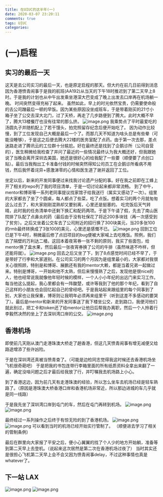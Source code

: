 ```yaml
---
title: 在UIUC的这半年(一) 
date: 2020-03-07 23:20:11
comments: true
tags: UIUC
categories: 
---
```


# (一)启程

## 实习的最后一天
这天是去公司实习的最后一天，也是原定启程的那天。但大约在前几日前得到消息因为香港愤青闹事于是我的航班(AA192)从当天的下午18时推迟到了第二天早上8时。于是我的计划也从中午出发乘坐港深大巴变成了晚上出发去口岸再在机场躺一晚。
时间突然变得充裕了起来。
虽然如此，早上的时光依然宝贵，仍需要使命般的去公司蹭最后一顿的早饭。因为某些原因没坐成班车，于是带着刚买的21寸小箱子坐了公交去深大北门，过了天桥，再走了几步路便到了腾大。此时大概不早了，腾大13楼餐厅也没有往常的那么挤。
![image.png](https://audio-1257009668.cos.ap-shanghai.myqcloud.com/blog/image.png-e4370e02-b89a-4b44-b9d8-444a1624da06)
我乘势点了平时最爱吃的汤圆丸子并随机配上了若干馒头，拍完照留存纪念后便开始吃了。
因为动作比较慢，到了工位发现自己大概是最后一个了。而那几天不知道为啥头总是有些晕（可能没睡够），于是这之后便去腾大22楼的医务室配了点药。由于第一次去那，差点迷路走进了腾讯云的工位群十分尴尬。好在最终还是找到了企鹅诊所（公司自营的），医生稍微给我检查了并问了最近的一些情况最终认为我大概还好，但我跟她说了当晚会离开深圳去美国，她还是很好心的给我配了一些要（顺便要了点创口贴）。最后当我掏出工卡准备付钱的时候突然得知公司员工在企鹅诊所看病不用钱，然后我怀着诧异+感激涕零的心情和医生道了谢并返回了工位。
<!-- more -->
坐定以后，新来的开发同事便过来找我讨论遗产分配的事。好在我之前即在工蜂上开了相关的repo列了我的项目清单，于是一切讨论起来都非常流畅。
到了中午，mentor和博哥等一系列老同事提议找家馆子给我送行（属实又感动了一次）。组里的大家都去了坐了个圆桌，每人都点了些菜，吃了点饭。想着实习的两个月就匆匆这么过去了，和大家刚刚混熟却又要别离，心里还是挺塞的。
吃完饭后天气转晴，此时我的任务清单中还剩下换汇和配药两项。于是下午请了假，先去了南山医院排了队配了点鼻炎的药（最后由于没有社保花了将近200多块钱（再一次感受到了贫穷）。之后又坐着公交车去了公司附近的招行换了300块美元，当20多张100的rmb最终转换成了3张100的美元，心里还是感慨不已。
![image.png](https://audio-1257009668.cos.ap-shanghai.myqcloud.com/blog/image.png-db7563f1-7adf-4d98-a049-36cce2cb8343)
回到工位已是下午4时，稍微最后修了点旧项目的bug便被大家喊上去吃晚饭。照例，我们去了隔壁的万利达二楼。这回本着夜宵券一张不剩的原则，我买了些面包，给mentor换了盒水果，然后最后一张夜宵券换了公司的牛排（虽然味道不咋样，但还能将就）。
![image.png](https://audio-1257009668.cos.ap-shanghai.myqcloud.com/blog/image.png-f7a621a6-3d56-4d37-aae7-c253706de1ac)
回去之后又坐了下，到了8点感觉时间已经不早了，于是带好了行李和大家道别。在公司实习的两个月因为是组里最小的，大家都对我很关心很照顾，特别是和博哥、展鹏还有我的mentor大赖，都是当着兄弟一起做过来。特别是博哥，一开始和他不太熟，但后来慢慢熟了之后，发现他是很nice的人，他也经常说我就像他年轻时候的模样，一个人小小年纪的出远门来实习工作。每当他这么提起，我心里都会有一阵酸楚，或许等我到了他的那个年纪，看到了自己这样的小朋友也会回忆起自己的曾经吧。于是我站起来跟组里的每个同事到了别，大家也让我保重，博哥则让我明年必须再来组里干（听到这差不多感动的要哭了）。最后是mentor和新来的开发同事送了我下楼坐公交，走到路口，我便河他们就此别过，把工卡和token还了给mentor让他日后帮我办离职，然后一个人拎着行李毅然决然的坐上了去深圳湾口岸的公交。
![image.png](https://audio-1257009668.cos.ap-shanghai.myqcloud.com/blog/image.png-03279fa7-3dc3-41c4-9ccc-9af998a942ea)


## 香港机场
即使前几天刚从澳门走港珠澳大桥走了趟香港，但这几天愤青闹事有增无减便又给路途增添了些许凶险。

于是在深圳湾还真被当愤青查了。（可能是边检同志觉得我这时候还去香港机场坐飞机很奇葩吧） 于是把我的书包连带行李箱里面的所有纸质资料全拿出来翻了一遍，确定没啥问题之后才最后给我放了行，并叮嘱我去机场路上小心。

到了香港这边，因为前几天有走港珠澳的经验，所以怎么坐车去机场已经是轻车熟路了。（原因是港珠澳大桥香港口岸和香港机场非常近，所以那边进城的车几乎就是同一线路）

于是我先坐了深圳湾口岸到屯门的车，然后在屯门再转到机场。
![image.png](https://audio-1257009668.cos.ap-shanghai.myqcloud.com/blog/image.png-1f890358-35ca-4c77-8a29-c082cacac62a)
![image.png](https://audio-1257009668.cos.ap-shanghai.myqcloud.com/blog/image.png-d1cd4c09-23b4-4dd5-9fdf-37763c4b918d)

最终经过一系列操作之后终于有惊无险的到了香港机场。
![image.png](3)
![image.png](https://audio-1257009668.cos.ap-shanghai.myqcloud.com/blog/image.png-f0940145-69f3-4e41-be7f-11a099d43498)
可以看到当时的机场已经开始实行管制了。
（顺便进去学习了相关的管制条例）

最后在群里向大家报了平安之后，便小心翼翼的找了个人少的地方开始躺，准备等到第二天早上去登机。（说起来这次居然是第二次在香港机场过夜了） 当时其实还是很担心飞机第二天早上会不会又因为愤青闹事delay，不过这种事情也真是whatever了。

## 下一站 LAX
![image.png](https://audio-1257009668.cos.ap-shanghai.myqcloud.com/blog/image.png-6ad0aceb-8fa6-4338-917c-bf0456c0708e)
![image.png](https://audio-1257009668.cos.ap-shanghai.myqcloud.com/blog/image.png-3da96467-ea88-4523-a492-4fb8f64ba80f)